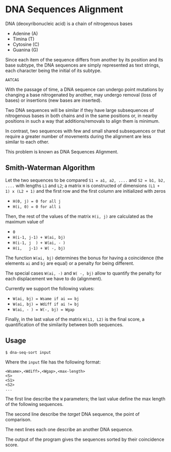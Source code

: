 # DNA Sequences Alignment

DNA (deoxyribonucleic acid) is a chain of nitrogenous bases
 - Adenine (A)
 - Timina (T)
 - Cytosine (C)
 - Guanina (G)

Since each item of the sequence differs from another by its position and its
base subtype, the DNA sequences are simply represented as text strings,
each character being the initial of its subtype.

    AATCAG

With the passage of time, a DNA sequence can undergo point mutations by
changing a base nitrogenated by another, may undergo removal (loss of bases) or
insertions (new bases are inserted).

Two DNA sequences will be similar if they have large subsequences of
nitrogenous bases in both chains and in the same positions or, in nearby
positions in such a way that additions/removals to align them is minimum.

In contrast, two sequences with few and small shared subsequences or
that require a greater number of movements during the alignment are less
similar to each other.

This problem is known as DNA Sequences Alignment.

## Smith-Waterman Algorithm

Let the two sequences to be compared ``S1 = a1, a2, ....`` and ``S2 = b1, b2, ....``
with lengths ``L1`` and ``L2``; a matrix ``H`` is constructed of dimensions
``(L1 + 1) x (L2 + 1)`` and the first row and the first column are initialized with
zeros
 - ``H(0, j) = 0 for all j``
 - ``H(i, 0) = 0 for all i``

Then, the rest of the values of the matrix ``H(i, j)`` are calculated as the
maximum value of
 - ``0``
 - ``H(i-1, j-1) + W(ai, bj)``
 - ``H(i-1, j  ) + W(ai, - )``
 - ``H(i,   j-1) + W( -, bj)``

The function ``W(ai, bj)`` determines the bonus for having a coincidence
(the elements ``ai`` and ``bj`` are equal) or a penalty for being different.

The special cases ``W(ai, -)`` and ``W( -, bj)`` allow to quantify the
penalty for each displacement we have to do (alignment).

Currently we support the following values:
 - ``W(ai, bj) = Wsame if ai == bj``
 - ``W(ai, bj) = Wdiff if ai != bj``
 - ``W(ai, - ) = W(­-, bj) = Wgap``

Finally, in the last value of the matrix ``H(L1, L2)`` is the final score,
a quantification of the similarity between both sequences.

## Usage

```
$ dna-seq-sort input
```

Where the ``input`` file has the following format:

```
<Wsame>,<Wdiff>,<Wgap>,<max-length>
<S>
<S1>
<S2>
...
```

The first line describe the ``W`` parameters; the last value define the max
length of the following sequences.

The second line describe the *target* DNA sequence, the point of comparison.

The next lines each one describe an another DNA sequence.

The output of the program gives the sequences sorted by their coincidence score.
